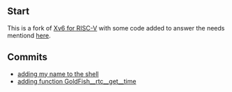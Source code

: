 ## Start

This is a fork of [Xv6 for RISC-V](https://github.com/mit-pdos/xv6-riscv) with some code added to answer the needs mentiond [here](https://github.com/amirR01/xv6-improvments/blob/main/README.md).

## Commits
- [adding my name to the shell](https://github.com/amirR01/xv6-improvments/commit/0448b20f089ce407a526235b10a44e1980d93192)
- [adding function GoldFish__rtc__get__time](https://github.com/amirR01/xv6-improvments/commit/b9d9c5a430cff4cc0626b7240b35abc2c6e31b88)